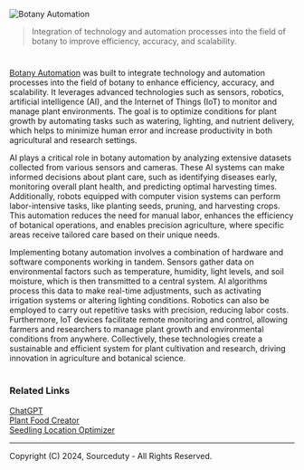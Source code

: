 
![Botany Automation](https://github.com/user-attachments/assets/1a278727-a4af-471d-ab36-6583ef3c4e5a)

> Integration of technology and automation processes into the field of botany to improve efficiency, accuracy, and scalability.

#

[Botany Automation](https://chatgpt.com/g/g-fcvPrz4GM-botany-automation) was built to integrate technology and automation processes into the field of botany to enhance efficiency, accuracy, and scalability. It leverages advanced technologies such as sensors, robotics, artificial intelligence (AI), and the Internet of Things (IoT) to monitor and manage plant environments. The goal is to optimize conditions for plant growth by automating tasks such as watering, lighting, and nutrient delivery, which helps to minimize human error and increase productivity in both agricultural and research settings.

AI plays a critical role in botany automation by analyzing extensive datasets collected from various sensors and cameras. These AI systems can make informed decisions about plant care, such as identifying diseases early, monitoring overall plant health, and predicting optimal harvesting times. Additionally, robots equipped with computer vision systems can perform labor-intensive tasks, like planting seeds, pruning, and harvesting crops. This automation reduces the need for manual labor, enhances the efficiency of botanical operations, and enables precision agriculture, where specific areas receive tailored care based on their unique needs.

Implementing botany automation involves a combination of hardware and software components working in tandem. Sensors gather data on environmental factors such as temperature, humidity, light levels, and soil moisture, which is then transmitted to a central system. AI algorithms process this data to make real-time adjustments, such as activating irrigation systems or altering lighting conditions. Robotics can also be employed to carry out repetitive tasks with precision, reducing labor costs. Furthermore, IoT devices facilitate remote monitoring and control, allowing farmers and researchers to manage plant growth and environmental conditions from anywhere. Collectively, these technologies create a sustainable and efficient system for plant cultivation and research, driving innovation in agriculture and botanical science.

#
### Related Links

[ChatGPT](https://github.com/sourceduty/ChatGPT)
<br>
[Plant Food Creator](https://github.com/sourceduty/Plant_Food_Creator)
<br>
[Seedling Location Optimizer](https://github.com/sourceduty/Seedling_Location_Optimizer)

***
Copyright (C) 2024, Sourceduty - All Rights Reserved.
